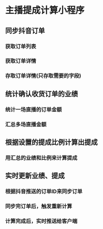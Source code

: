 # 主播提成计算小程序

## 同步抖音订单
### 获取订单列表
### 获取订单详情
### 存取订单详情(只存取需要的字段)

## 统计确认收货订单的业绩
### 统计一场直播的订单金额
### 汇总多场直播金额

## 根据设置的提成比例计算出提成
### 用汇总的业绩和比例来计算提成

## 实时更新业绩、提成
### 根据抖音推送的订单ID来同步订单
### 同步完订单后，触发重新计算
### 计算完成后，实时推送给客户端
